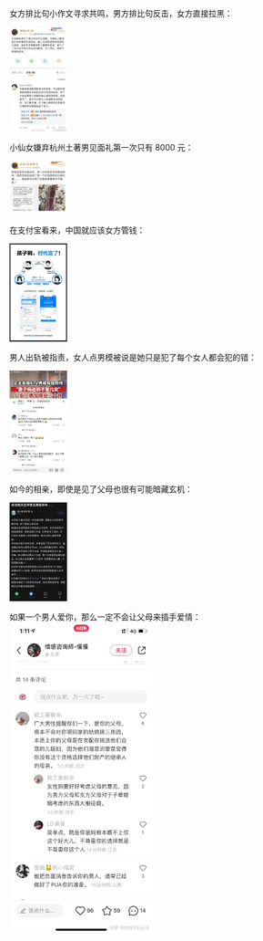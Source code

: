 女方排比句小作文寻求共鸣，男方排比句反击，女方直接拉黑：

<img src="合订本_共情_排比句_反杀.jpg" alt="合订本_共情_排比句_反杀" style="zoom" width=20% />

小仙女嫌弃杭州土著男见面礼第一次只有 8000 元：

<img src="小仙女嫌弃8000见面礼太少.jpg" alt="小仙女嫌弃8000见面礼太少" style="zoom" width=20% />

在支付宝看来，中国就应该女方管钱：

<img src="支付宝制造中国女方管钱的思想钢印.jpg" alt="支付宝制造中国女方管钱的思想钢印" style="zoom" width=20% />

男人出轨被指责，女人点男模被说是她只是犯了每个女人都会犯的错：

<img src="女人点男模无罪男人嫖娼有罪.jpg" alt="女人点男模无罪男人嫖娼有罪" style="zoom" width=20% />

如今的相亲，即使是见了父母也很有可能暗藏玄机：

<img src="相亲备胎见父母黑暗森林.jpg" alt="相亲备胎见父母黑暗森林" style="zoom" width=20% />

如果一个男人爱你，那么一定不会让父母来插手爱情：
<img src="爱你的男人父母不挑女人.jpg" alt="爱你的男人父母不挑女人" style="zoom" width=50% />